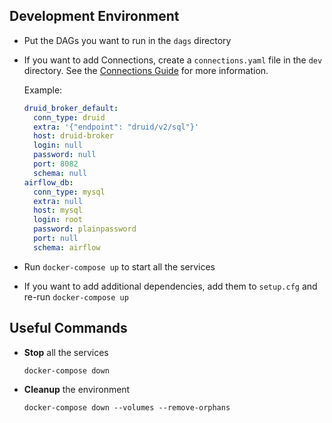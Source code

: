 <!--
 Copyright 2022 Astronomer Inc

 Licensed under the Apache License, Version 2.0 (the "License");
 you may not use this file except in compliance with the License.
 You may obtain a copy of the License at

    http://www.apache.org/licenses/LICENSE-2.0

 Unless required by applicable law or agreed to in writing, software
 distributed under the License is distributed on an "AS IS" BASIS,
 WITHOUT WARRANTIES OR CONDITIONS OF ANY KIND, either express or implied.
 See the License for the specific language governing permissions and
 limitations under the License.
 -->

## Development Environment

- Put the DAGs you want to run in the `dags` directory
- If you want to add Connections, create a `connections.yaml` file in the `dev` directory.
  See the [Connections Guide](https://airflow.apache.org/docs/apache-airflow/stable/howto/connection.html) for more information.

  Example:
  ```yaml
  druid_broker_default:
    conn_type: druid
    extra: '{"endpoint": "druid/v2/sql"}'
    host: druid-broker
    login: null
    password: null
    port: 8082
    schema: null
  airflow_db:
    conn_type: mysql
    extra: null
    host: mysql
    login: root
    password: plainpassword
    port: null
    schema: airflow
  ```

- Run `docker-compose up` to start all the services
- If you want to add additional dependencies, add them to `setup.cfg` and re-run `docker-compose up`

## Useful Commands

- **Stop** all the services
    ```shell
    docker-compose down
    ```
- **Cleanup** the environment
    ```shell
    docker-compose down --volumes --remove-orphans
    ```

